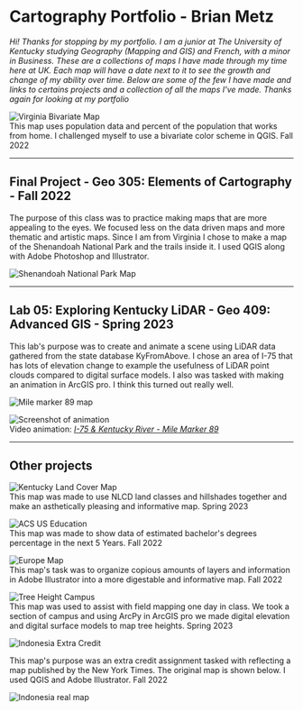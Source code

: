 # Cartography Portfolio - Brian Metz

*Hi! Thanks for stopping by my portfolio. I am a junior at The University of Kentucky studying Geography (Mapping and GIS) and French, with a minor in Business. These are a collections of maps I have made through my time here at UK. Each map will have a date next to it to see the growth and change of my ability over time. Below are some of the few I have made and links to certains projects and a collection of all the maps I've made. Thanks again for looking at my portfolio*

<!-- commented out
[Follow this link to see my projects I have done](Projects.md)
[Follow this link to see all the maps that I have created](Map_Library.md) 
-->


![Virginia Bivariate Map](./Maps/Lab3-01.jpg)   
This map uses population data and percent of the population that works from home. I challenged myself to use a bivariate color scheme in QGIS. Fall 2022

<hr>

## Final Project - Geo 305: Elements of Cartography - Fall 2022

The purpose of this class was to practice making maps that are more appealing to the eyes. We focused less on the data driven maps and more thematic and artistic maps. Since I am from Virginia I chose to make a map of the Shenandoah National Park and the trails inside it. I used QGIS along with Adobe Photoshop and Illustrator.

![Shenandoah National Park Map](./Maps/FinalShenV2-01.png) 

<hr>

## Lab 05: Exploring Kentucky LiDAR -  Geo 409: Advanced GIS - Spring 2023

This lab's purpose was to create and animate a scene using LiDAR data gathered from the state database KyFromAbove. I chose an area of I-75 that has lots of elevation change to example the usefulness of LiDAR point clouds compared to digital surface models. I also was tasked with making an animation in ArcGIS pro. I think this turned out really well. 

![Mile marker 89 map](./Maps/I75KyRiverLayout.jpg)     

![Screenshot of animation](./Maps/ScreenCapI75KyRiver.JPG)     
Video animation: *[I-75 & Kentucky River - Mile Marker 89](https://youtu.be/nSUdGtuF7i0)*

<hr>

## Other projects

![Kentucky Land Cover Map](./Maps/KyLandcover.jpg)   
This map was made to use NLCD land classes and hillshades together and make an asthetically pleasing and informative map. Spring 2023

![ACS US Education](./Maps/ACS%20US%20EDUCATION-01.png)   
This map was made to show data of estimated bachelor's degrees percentage in the next 5 Years. Fall 2022

![Europe Map](./Maps/Lab1-BrianMetz(FIN)(1).png)   
This map's task was to organize copious amounts of layers and information in Adobe Illustrator into a more digestable and informative map. Fall 2022


![Tree Height Campus](./Maps/TreeHeight.jpg)   
This map was used to assist with field mapping one day in class. We took a section of campus and using ArcPy in ArcGIS pro we made digital elevation and digital surface models to map tree heights. Spring 2023


![Indonesia Extra Credit](./Maps/Indonesia-Extra-Credit.png)

This map's purpose was an extra credit assignment tasked with reflecting a map published by the New York Times. The original map is shown below. I used QGIS and Adobe Illustrator. Fall 2022

![Indonesia real map](./Maps/zoom-430.jpg)

